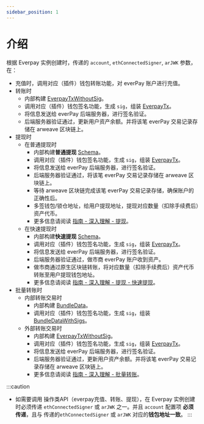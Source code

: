 ```yaml
---
sidebar_position: 1
---
```


# 介绍

根据 Everpay 实例创建时，传递的 `account`, `ethConnectedSigner`, `arJWK` 参数，在：

* 充值时，调用对应（插件）钱包转账功能，对 everPay 账户进行充值。
* 转账时
  * 内部构建 [EverpayTxWithoutSig](../types#everpaytxwithoutsig)。
  * 调用对应（插件）钱包签名功能，生成 `sig`，组装 [EverpayTx](../types#everpaytx)。
  * 将信息发送给 everPay 后端服务器，进行签名验证。
  * 后端服务器验证通过，更新用户资产余额。并将该笔 everPay 交易记录存储在 arweave 区块链上。
* 提现时
  * 在普通提现时
    * 内部构建**普通提现** [Schema](../../../dive/withdraw#schema-说明)。
    * 调用对应（插件）钱包签名功能，生成 `sig`，组装 [EverpayTx](../types#everpaytx)。
    * 将信息发送给 everPay 后端服务器，进行签名验证。
    * 后端服务器验证通过，将该笔 everPay 交易记录存储在 arweave 区块链上。
    * 等待 arweave 区块链完成该笔 everPay 交易记录存储，确保账户的正确性后。
    * 多签钱包/锁仓地址，给用户提现地址，提现对应数量（扣除手续费后）资产代币。
    * 更多信息请阅读 [指南 - 深入理解 - 提现](../../../dive/withdraw)。
  * 在快速提现时
    * 内部构建**快速提现** [Schema](../../../dive/withdraw#schema-说明-1)。
    * 调用对应（插件）钱包签名功能，生成 `sig`，组装 [EverpayTx](../types#everpaytx)。
    * 将信息发送给 everPay 后端服务器，进行签名验证。
    * 后端服务器验证通过，做市商 everPay 账户收到资产。
    * 做市商通过原生区块链转账，将对应数量（扣除手续费后）资产代币转账至用户提现钱包地址。
    * 更多信息请阅读 [指南 - 深入理解 - 提现 - 快速提现](../../../dive/withdraw#快速提现)。
* 批量转账时
  * 内部转账交易时
    * 内部构建 [BundleData](../types/#bundledata)。
    * 调用对应（插件）钱包签名功能，生成 `sig`，组装 [BundleDataWithSigs](../types#bundledatawithsigs)。
  * 外部转账交易时
    * 内部构建 [EverpayTxWithoutSig](../types#everpaytxwithoutsig)。
    * 调用对应（插件）钱包签名功能，生成 `sig`，组装 [EverpayTx](../types#everpaytx)。
    * 将信息发送给 everPay 后端服务器，进行签名验证。
    * 后端服务器验证通过，更新用户资产余额。并将该笔 everPay 交易记录存储在 arweave 区块链上。
    * 更多信息请阅读 [指南 - 深入理解 - 批量转账](../../../dive/bundle)。

:::caution
* 如需要调用 操作类API（everpay充值、转账、提现），在 Everpay 实例创建时必须传递 `ethConnectedSigner` 或 `arJWK` 之一。并且 `account` 配置项 **必须传递**，且与 传递的`ethConnectedSigner` 或 `arJWK` 对应的**钱包地址一致**。
:::